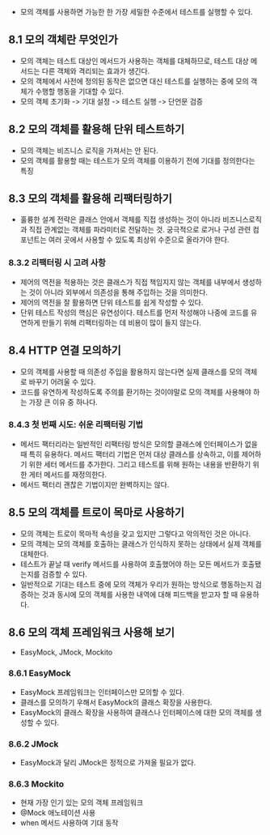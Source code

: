- 모의 객체를 사용하면 가능한 한 가장 세밀한 수준에서 테스트를 실행할 수 있다.
## 8.1 모의 객체란 무엇인가
- 모의 객체는 테스트 대상인 메서드가 사용하는 객체를 대체하므로, 테스트 대상 메서드는 다른 객체와 격리되는 효과가 생긴다.
- 모의 객체에서 사전에 정의된 동작은 없으면 대신 테스트를 실행하는 중에 모의 객체가 수행할 행동을 기대할 수 있다.
- 모의 객체 초기화 -> 기대 설정 -> 테스트 실행 -> 단언문 검증

## 8.2 모의 객체를 활용해 단위 테스트하기
- 모의 객체는 비즈니스 로직을 가져서는 안 된다.
- 모의 객체를 활용할 때는 테스트가 모의 객체를 이용하기 전에 기대를 정의한다는 특징

## 8.3 모의 객체를 활용해 리팩터링하기
- 훌륭한 설계 전략은 클래스 안에서 객체를 직접 생성하는 것이 아니라 비즈니스로직과 직접 관계없는 객체를 파라미터로 전달하는 것. 궁극적으로 로거나 구성 관련 컴포넌트는 여러 곳에서 사용할 수 있도록 최상위 수준으로 올라가야 한다.

### 8.3.2 리팩터링 시 고려 사항
- 제어의 역전을 적용하는 것은 클래스가 직접 책임지지 않는 객체를 내부에서 생성하는 것이 아니라 외부에서 의존성을 통해 주입하는 것을 의미한다.
- 제어의 역전을 잘 활용하면 단위 테스트를 쉽게 작성할 수 있다.
- 단위 테스트 작성의 핵심은 유연성이다. 테스트를 먼저 작성해야 나중에 코드를 유연하게 만들기 위해 리팩터링하는 데 비용이 많이 들지 않는다.

## 8.4 HTTP 연결 모의하기
- 모의 객체를 사용할 때 의존성 주입을 활용하지 않는다면 실제 클래스를 모의 객체로 바꾸기 어려울 수 있다.
- 코드를 유연하게 작성하도록 주의를 환기하는 것이야말로 모의 객체를 사용해야 하는 가장 큰 이유 중 하나다.

### 8.4.3 첫 번째 시도: 쉬운 리팩터링 기법
- 메서드 팩터리라는 일반적인 리팩터링 방식은 모의할 클래스에 인터페이스가 없을 때 특히 유용하다. 메서드 팩터리 기법은 먼저 대상 클래스를 상속하고, 이를 제어하기 위한 세터 메서드를 추가한다. 그리고 테스트를 위해 원하는 내용을 반환하기 위한 게터 메서드를 재정의한다.
- 메서드 팩터리 괜찮은 기법이지만 완벽하지는 않다.

## 8.5 모의 객체를 트로이 목마로 사용하기
- 모의 객체는 트로이 목마적 속성을 갖고 있지만 그렇다고 악의적인 것은 아니다.
- 모의 객체는 모의 객체를 호출하는 클래스가 인식하지 못하는 상태에서 실제 객체를 대체한다.
- 테스트가 끝날 때 verify 메서드를 사용하여 호출했어야 하는 모든 메서드가 호출됐는지를 검증할 수 있다.
- 일반적으로 기대는 테스트 중에 모의 객체가 우리가 원하는 방식으로 행동하는지 검증하는 것과 동시에 모의 객체를 사용한 내역에 대해 피드백을 받고자 할 때 유용하다.

## 8.6 모의 객체 프레임워크 사용해 보기
- EasyMock, JMock, Mockito

### 8.6.1 EasyMock
- EasyMock 프레임워크는 인터페이스만 모의할 수 있다.
- 클래스를 모의하기 우해서 EasyMock의 클래스 확장을 사용한다.
- EasyMock의 클래스 확장을 사용하여 클래스나 인터페이스에 대한 모의 객체를 생성할 수 있다.

### 8.6.2 JMock
- EasyMock과 달리 JMock은 정적으로 가져올 필요가 없다.

### 8.6.3 Mockito
- 현재 가장 인기 있는 모의 객체 프레임워크
- @Mock 애노테이션 사용
- when 메서드 사용하여 기대 동작
